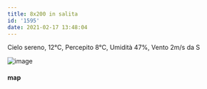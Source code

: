 ```yaml
---
title: 8x200 in salita
id: '1595'
date: 2021-02-17 13:48:04
---
```


Cielo sereno, 12°C, Percepito 8°C, Umidità 47%, Vento 2m/s da S

![image](/images/2021/08/20210217-activity-map.png)

#### map